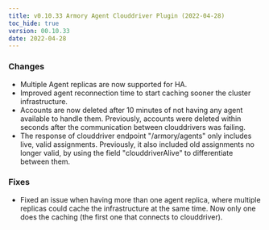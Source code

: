 ```yaml
---
title: v0.10.33 Armory Agent Clouddriver Plugin (2022-04-28)
toc_hide: true
version: 00.10.33
date: 2022-04-28
---
```


### Changes

* Multiple Agent replicas are now supported for HA.
* Improved agent reconnection time to start caching sooner the cluster infrastructure.
* Accounts are now deleted after 10 minutes of not having any agent available to handle them. Previously, accounts were deleted within seconds after the communication between clouddrivers was failing.
* The response of clouddriver endpoint "/armory/agents" only includes live, valid assignments. Previously, it also included old assignments no longer valid, by using the field "clouddriverAlive" to differentiate between them.

### Fixes

* Fixed an issue when having more than one agent replica, where multiple replicas could cache the infrastructure at the same time. Now only one does the caching (the first one that connects to clouddriver).

